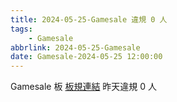 ```yaml
---
title: 2024-05-25-Gamesale 違規 0 人
tags:
    - Gamesale
abbrlink: 2024-05-25-Gamesale
date: Gamesale-2024-05-25 12:00:00
---
```

Gamesale 板 [板規連結](https://www.ptt.cc/bbs/Gossiping/M.1637425085.A.07D.html)
昨天違規 0 人
